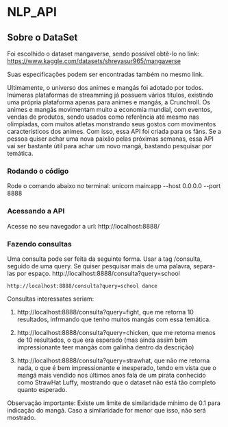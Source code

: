# NLP_API

## Sobre o DataSet

Foi escolhido o dataset mangaverse, sendo possível obtê-lo no link: https://www.kaggle.com/datasets/shreyasur965/mangaverse

Suas especificações podem ser encontradas também no mesmo link. 

Ultimamente, o universo dos animes e mangás foi adotado por todos. Inúmeras plataformas de streamming já possuem vários títulos, existindo uma própria plataforma apenas para animes e mangás, a Crunchroll. 
Os animes e mangás movimentam muito a economia mundial, com eventos, vendas de produtos, sendo usados como referência até mesmo nas olimpíadas, com muitos atletas monstrando seus gostos com movimentos característicos dos animes.
Com isso, essa API foi criada para os fãns. Se a pessoa quiser achar uma nova paixão pelas próximas semanas, essa API vai ser bastante útil para achar um novo mangá, bastando pesquisar por temática. 


### Rodando o código
Rode o comando abaixo no terminal:
    unicorn main:app --host 0.0.0.0 --port 8888 

### Acessando a API
Acesse no seu navegador a url:
    http://localhost:8888/

### Fazendo consultas
Uma consulta pode ser feita da seguinte forma.
Usar a tag /consulta, seguido de uma query. Se quiser pesquisar mais de uma palavra, separa-las por espaço.
    http://localhost:8888/consulta?query=school

    http://localhost:8888/consulta?query=school dance

Consultas interessates seriam:
 1) http://localhost:8888/consulta?query=fight, que me retorna 10 resultados, infrmando que tenho muitos mangás com essa temática.

 2) http://localhost:8888/consulta?query=chicken, que me retorna menos de 10 resultados, o que era esperado (mas ainda assim bem impressionante teer mangás com galinha dentro da descrição)
 
 3) http://localhost:8888/consulta?query=strawhat, que não me retorna nada, o que é bem impressionante e inesperado, tendo em vista que o mangá mais vendido nos últimos anos fala de um pirata conhecido como StrawHat Luffy, mostrando que o dataset não está tão completo quanto esperado.

Observação importante: Existe um limite de similaridade mínimo de 0.1 para indicação do mangá. Caso a similaridade for menor que isso, não será mostrado.
